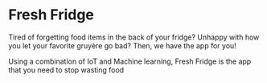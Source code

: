# Fresh Fridge

Tired of forgetting food items in the back of your fridge? Unhappy with how you let your favorite gruyère go bad? Then, we have the app for you!

Using a combination of IoT and Machine learning, Fresh Fridge is the app that you need to stop wasting food
